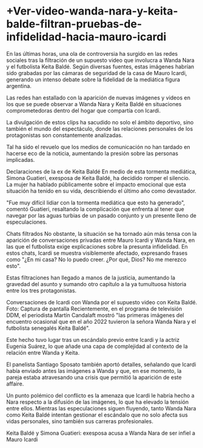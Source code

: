 # +Ver-video-wanda-nara-y-keita-balde-filtran-pruebas-de-infidelidad-hacia-mauro-icardi

En las últimas horas, una ola de controversia ha surgido en las redes sociales tras la filtración de un supuesto video que involucra a Wanda Nara y el futbolista Keita Baldé. Según diversas fuentes, estas imágenes habrían sido grabadas por las cámaras de seguridad de la casa de Mauro Icardi, generando un intenso debate sobre la fidelidad de la mediática figura argentina.

Las redes han estallado con la aparición de nuevas imágenes y videos en los que se puede observar a Wanda Nara y Keita Baldé en situaciones comprometedoras dentro del hogar que compartía con Icardi.

La divulgación de estos clips ha sacudido no solo el ámbito deportivo, sino también el mundo del espectáculo, donde las relaciones personales de los protagonistas son constantemente analizadas.

Tal ha sido el revuelo que los medios de comunicación no han tardado en hacerse eco de la noticia, aumentando la presión sobre las personas implicadas.

Declaraciones de la ex de Keita Baldé
En medio de esta tormenta mediática, Simona Guatieri, exesposa de Keita Baldé, ha decidido romper el silencio. La mujer ha hablado públicamente sobre el impacto emocional que esta situación ha tenido en su vida, describiendo el último año como devastador.

"Fue muy difícil lidiar con la tormenta mediática que esto ha generado", comentó Guatieri, resaltando la complicación que enfrenta al tener que navegar por las aguas turbias de un pasado conjunto y un presente lleno de especulaciones.



Chats filtrados
No obstante, la situación se ha tornado aún más tensa con la aparición de conversaciones privadas entre Mauro Icardi y Wanda Nara, en las que el futbolista exige explicaciones sobre la presunta infidelidad. En estos chats, Icardi se muestra visiblemente afectado, expresando frases como "¿En mi casa? No lo puedo creer. ¿Por qué, Dios? No me merezco esto".

Estas filtraciones han llegado a manos de la justicia, aumentando la gravedad del asunto y sumando otro capítulo a la ya tumultuosa historia entre los tres protagonistas.

Conversaciones de Icardi con Wanda por el supuesto video con Keita Baldé. Foto: Captura de pantalla
Recientemente, en el programa de televisión DDM, el periodista Martín Candalaft mostró "las primeras imágenes del encuentro ocasional que en el año 2022 tuvieron la señora Wanda Nara y el futbolista senegalés Keita Baldé".

Este hecho tuvo lugar tras un escándalo previo entre Icardi y la actriz Eugenia Suárez, lo que añade una capa de complejidad al contexto de la relación entre Wanda y Keita.

El panelista Santiago Sposato también aportó detalles, señalando que Icardi había enviado antes las imágenes a Wanda y que, en ese momento, la pareja estaba atravesando una crisis que permitió la aparición de este affaire.

Un punto polémico del conflicto es la amenaza que Icardi le habría hecho a Nara respecto a la difusión de las imágenes, lo que ha elevado la tensión entre ellos. Mientras las especulaciones siguen fluyendo, tanto Wanda Nara como Keita Baldé intentan gestionar el escándalo que no solo afecta sus vidas personales, sino también sus carreras profesionales.

Keita Baldé y Simona Guatieri: exesposa acusa a Wanda Nara de ser infiel a Mauro Icardi
